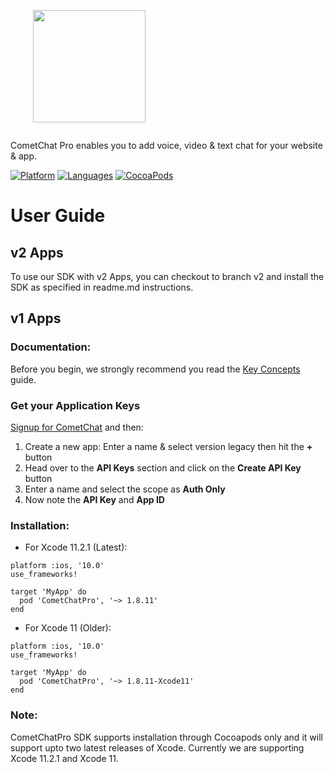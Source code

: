 <div style="width:100%">
    <div style="width:50%; display:inline-block">
        <p align="center">
        <img align="center" width="180" height="180" alt="" src="https://github.com/cometchat-pro/ios-swift-chat-app/blob/master/Screenshots/CometChat%20Logo.png">    
        </p>    
    </div>    
</div>

CometChat Pro enables you to add voice, video & text chat for your website & app.

[![Platform](https://img.shields.io/badge/platform-iOS-orange.svg)](https://cocoapods.org/pods/CometChatPro)
[![Languages](https://img.shields.io/badge/language-Objective--C%20%7C%20Swift-orange.svg)](https://github.com/cometchat-pro/ios-chat-sdk)
[![CocoaPods](https://img.shields.io/badge/pod-v1.9.0-beta-green.svg)](https://cocoapods.org/pods/CometChatPro)


# User Guide

## v2 Apps

To use our SDK with v2 Apps, you can checkout to branch v2 and install the SDK as specified in readme.md instructions. 


## v1 Apps

### Documentation:

Before you begin, we strongly recommend you read the <a href="https://prodocs.cometchat.com/docs/concepts" target="_blank">Key Concepts</a> guide.

### Get your Application Keys

<a href="https://app.cometchat.io" target="_blank">Signup for CometChat</a> and then:

1. Create a new app: Enter a name & select version legacy then hit the **+** button
2. Head over to the **API Keys** section and click on the **Create API Key** button
3. Enter a name and select the scope as **Auth Only**
4. Now note the **API Key** and **App ID** 

### Installation:

- For Xcode 11.2.1 (Latest):

```
platform :ios, '10.0'
use_frameworks!

target 'MyApp' do
  pod 'CometChatPro', '~> 1.8.11'
end 
```

- For Xcode 11 (Older):

```
platform :ios, '10.0'
use_frameworks!

target 'MyApp' do
  pod 'CometChatPro', '~> 1.8.11-Xcode11'
end 
```

### Note: 

CometChatPro SDK supports installation through Cocoapods only and it will support upto two latest releases of Xcode. Currently we are supporting Xcode 11.2.1 and Xcode 11.
